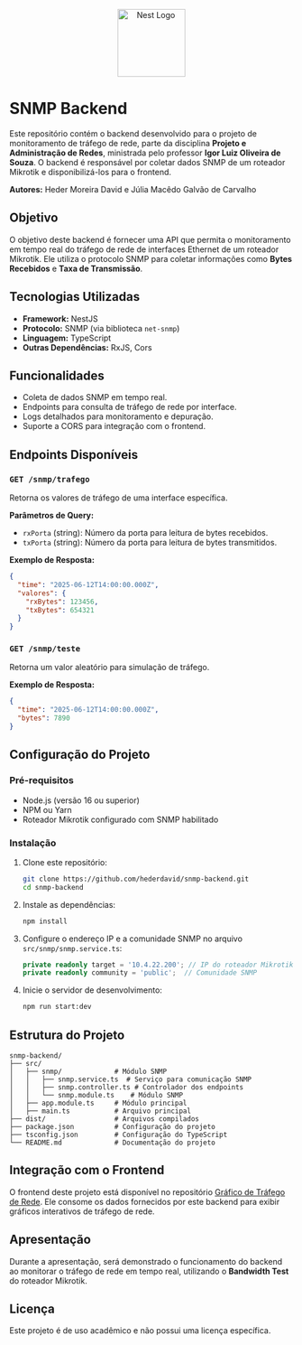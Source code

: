 <p align="center">
  <a href="http://nestjs.com/" target="blank"><img src="https://nestjs.com/img/logo-small.svg" width="120" alt="Nest Logo" /></a>
</p>

# SNMP Backend

Este repositório contém o backend desenvolvido para o projeto de monitoramento de tráfego de rede, parte da disciplina **Projeto e Administração de Redes**, ministrada pelo professor **Igor Luiz Oliveira de Souza**. O backend é responsável por coletar dados SNMP de um roteador Mikrotik e disponibilizá-los para o frontend.

**Autores:** Heder Moreira David e Júlia Macêdo Galvão de Carvalho

## Objetivo

O objetivo deste backend é fornecer uma API que permita o monitoramento em tempo real do tráfego de rede de interfaces Ethernet de um roteador Mikrotik. Ele utiliza o protocolo SNMP para coletar informações como **Bytes Recebidos** e **Taxa de Transmissão**.

## Tecnologias Utilizadas

- **Framework:** NestJS
- **Protocolo:** SNMP (via biblioteca `net-snmp`)
- **Linguagem:** TypeScript
- **Outras Dependências:** RxJS, Cors

## Funcionalidades

- Coleta de dados SNMP em tempo real.
- Endpoints para consulta de tráfego de rede por interface.
- Logs detalhados para monitoramento e depuração.
- Suporte a CORS para integração com o frontend.

## Endpoints Disponíveis

### `GET /snmp/trafego`

Retorna os valores de tráfego de uma interface específica.

**Parâmetros de Query:**

- `rxPorta` (string): Número da porta para leitura de bytes recebidos.
- `txPorta` (string): Número da porta para leitura de bytes transmitidos.

**Exemplo de Resposta:**

```json
{
  "time": "2025-06-12T14:00:00.000Z",
  "valores": {
    "rxBytes": 123456,
    "txBytes": 654321
  }
}
```

### `GET /snmp/teste`

Retorna um valor aleatório para simulação de tráfego.

**Exemplo de Resposta:**

```json
{
  "time": "2025-06-12T14:00:00.000Z",
  "bytes": 7890
}
```

## Configuração do Projeto

### Pré-requisitos

- Node.js (versão 16 ou superior)
- NPM ou Yarn
- Roteador Mikrotik configurado com SNMP habilitado

### Instalação

1. Clone este repositório:

   ```sh
   git clone https://github.com/hederdavid/snmp-backend.git
   cd snmp-backend
   ```

2. Instale as dependências:

   ```sh
   npm install
   ```

3. Configure o endereço IP e a comunidade SNMP no arquivo `src/snmp/snmp.service.ts`:

   ```typescript
   private readonly target = '10.4.22.200'; // IP do roteador Mikrotik
   private readonly community = 'public';  // Comunidade SNMP
   ```

4. Inicie o servidor de desenvolvimento:

   ```sh
   npm run start:dev
   ```

## Estrutura do Projeto

```plaintext
snmp-backend/
├── src/
│   ├── snmp/             # Módulo SNMP
│   │   ├── snmp.service.ts  # Serviço para comunicação SNMP
│   │   ├── snmp.controller.ts # Controlador dos endpoints
│   │   └── snmp.module.ts    # Módulo SNMP
│   ├── app.module.ts     # Módulo principal
│   ├── main.ts           # Arquivo principal
├── dist/                 # Arquivos compilados
├── package.json          # Configuração do projeto
├── tsconfig.json         # Configuração do TypeScript
└── README.md             # Documentação do projeto
```

## Integração com o Frontend

O frontend deste projeto está disponível no repositório [Gráfico de Tráfego de Rede](https://github.com/hederdavid/grafico-trafego). Ele consome os dados fornecidos por este backend para exibir gráficos interativos de tráfego de rede.

## Apresentação

Durante a apresentação, será demonstrado o funcionamento do backend ao monitorar o tráfego de rede em tempo real, utilizando o **Bandwidth Test** do roteador Mikrotik.

## Licença

Este projeto é de uso acadêmico e não possui uma licença específica.
